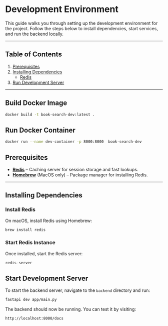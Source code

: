 # Development Environment

This guide walks you through setting up the development environment for the project. Follow the steps below to install dependencies, start services, and run the backend locally.

---

## Table of Contents

1. [Prerequisites](#prerequisites)
2. [Installing Dependencies](#installing-dependencies)
   - [Redis](#install-redis)
3. [Run Development Server](#start-development-server)

---

## Build Docker Image

```bash
docker build -t book-search-dev:latest .
```

## Run Docker Container

```bash
docker run --name dev-container -p 8000:8000  book-search-dev
```

## Prerequisites

- **[Redis](https://redis.io/)** – Caching server for session storage and fast lookups.
- **[Homebrew](https://brew.sh/)** (MacOS only) – Package manager for installing Redis.

---

## Installing Dependencies

### **Install Redis**

On macOS, install Redis using Homebrew:

```bash
brew install redis
```

### Start Redis Instance

Once installed, start the Redis server:

```bash
redis-server
```

## Start Development Server

To start the backend server, navigate to the `backend` directory and run:

```bash
fastapi dev app/main.py
```

The backend should now be running. You can test it by visiting:

```bash
http://localhost:8000/docs
```
